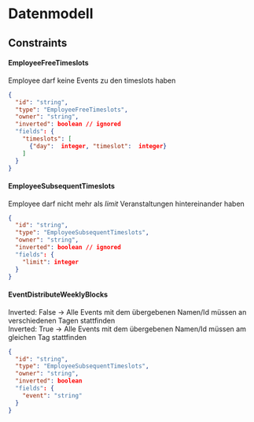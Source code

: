 # Datenmodell

## Constraints

#### EmployeeFreeTimeslots

Employee darf keine Events zu den timeslots haben

```json
{
  "id": "string",
  "type": "EmployeeFreeTimeslots",
  "owner": "string",
  "inverted": boolean // ignored
  "fields": {
    "timeslots": [
      {"day":  integer, "timeslot":  integer}
    ]
  }
}
```

#### EmployeeSubsequentTimeslots

Employee darf nicht mehr als *limit* Veranstaltungen hintereinander haben

```json
{
  "id": "string",
  "type": "EmployeeSubsequentTimeslots",
  "owner": "string",
  "inverted": boolean // ignored
  "fields": {
    "limit": integer
  }
}
```

#### EventDistributeWeeklyBlocks

Inverted: False -> Alle Events mit dem übergebenen Namen/Id müssen an verschiedenen Tagen stattfinden  
Inverted: True -> Alle Events mit dem übergebenen Namen/Id müssen am gleichen Tag stattfinden

```json
{
  "id": "string",
  "type": "EmployeeSubsequentTimeslots",
  "owner": "string",
  "inverted": boolean
  "fields": {
    "event": "string"
  }
}
```